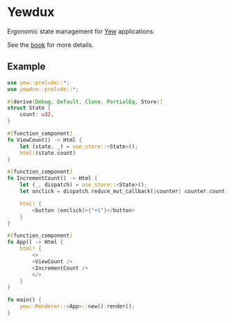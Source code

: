 # Yewdux

Ergonomic state management for [Yew](https://yew.rs) applications.

See the [book](https://intendednull.github.io/yewdux/) for more details.

## Example

```rust
use yew::prelude::*;
use yewdux::prelude::*;

#[derive(Debug, Default, Clone, PartialEq, Store)]
struct State {
    count: u32,
}

#[function_component]
fn ViewCount() -> Html {
    let (state, _) = use_store::<State>();
    html!(state.count)
}

#[function_component]
fn IncrementCount() -> Html {
    let (_, dispatch) = use_store::<State>();
    let onclick = dispatch.reduce_mut_callback(|counter| counter.count += 1);

    html! {
        <button {onclick}>{"+1"}</button>
    }
}

#[function_component]
fn App() -> Html {
    html! {
        <>
        <ViewCount />
        <IncrementCount />
        </>
    }
}

fn main() {
    yew::Renderer::<App>::new().render();
}
```
